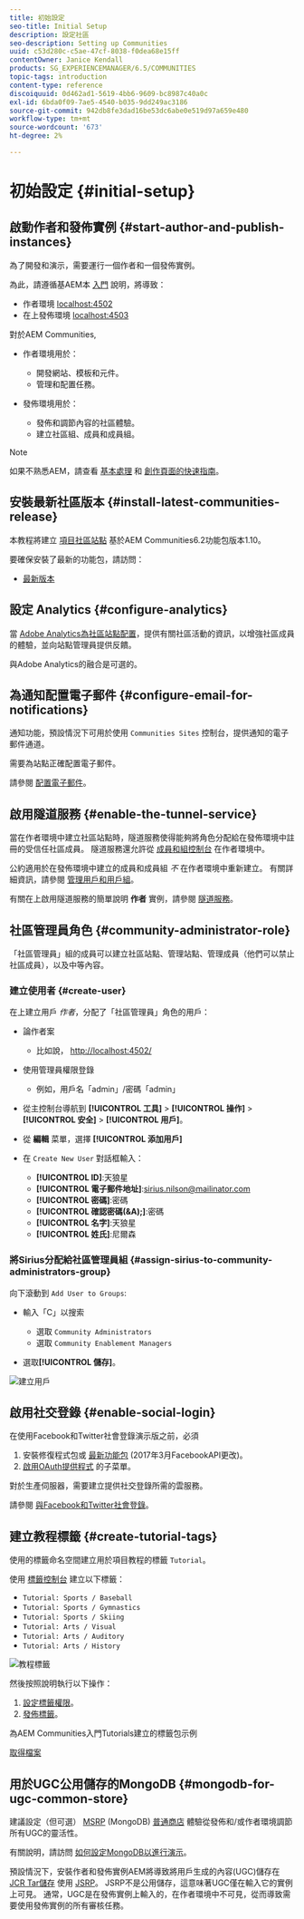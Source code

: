 ```yaml
---
title: 初始設定
seo-title: Initial Setup
description: 設定社區
seo-description: Setting up Communities
uuid: c53d280c-c5ae-47cf-8038-f0dea68e15ff
contentOwner: Janice Kendall
products: SG_EXPERIENCEMANAGER/6.5/COMMUNITIES
topic-tags: introduction
content-type: reference
discoiquuid: 0d462ad1-5619-4bb6-9609-bc8987c40a0c
exl-id: 6bda0f09-7ae5-4540-b035-9dd249ac3186
source-git-commit: 942db8fe3dad16be53dc6abe0e519d97a659e480
workflow-type: tm+mt
source-wordcount: '673'
ht-degree: 2%

---
```


# 初始設定 {#initial-setup}

## 啟動作者和發佈實例 {#start-author-and-publish-instances}

為了開發和演示，需要運行一個作者和一個發佈實例。

為此，請遵循基AEM本 [入門](../../help/sites-deploying/deploy.md#getting-started) 說明，將導致：

* 作者環境 [localhost:4502](http://localhost:4502/)
* 在上發佈環境 [localhost:4503](http://localhost:4503/)

對於AEM Communities,

* 作者環境用於：

   * 開發網站、模板和元件。
   * 管理和配置任務。

* 發佈環境用於：

   * 發佈和調節內容的社區體驗。
   * 建立社區組、成員和成員組。

>[!NOTE]
>
>如果不熟悉AEM，請查看 [基本處理](../../help/sites-authoring/basic-handling.md) 和 [創作頁面的快速指南](../../help/sites-authoring/qg-page-authoring.md)。

## 安裝最新社區版本 {#install-latest-communities-release}

本教程將建立 [項目社區站點](overview.md#engagement-community) 基於AEM Communities6.2功能包版本1.10。

要確保安裝了最新的功能包，請訪問：

* [最新版本](deploy-communities.md#latest-releases)

## 設定 Analytics {#configure-analytics}

當 [Adobe Analytics為社區站點配置](analytics.md)，提供有關社區活動的資訊，以增強社區成員的體驗，並向站點管理員提供反饋。

與Adobe Analytics的融合是可選的。

## 為通知配置電子郵件 {#configure-email-for-notifications}

通知功能，預設情況下可用於使用 `Communities Sites` 控制台，提供通知的電子郵件通道。

需要為站點正確配置電子郵件。

請參閱 [配置電子郵件](email.md)。

## 啟用隧道服務 {#enable-the-tunnel-service}

當在作者環境中建立社區站點時，隧道服務使得能夠將角色分配給在發佈環境中註冊的受信任社區成員。 隧道服務還允許從 [成員和組控制台](members.md) 在作者環境中。

公約適用於在發佈環境中建立的成員和成員組 *不* 在作者環境中重新建立。 有關詳細資訊，請參閱 [管理用戶和用戶組](users.md)。

有關在上啟用隧道服務的簡單說明 **作者** 實例，請參閱 [隧道服務](deploy-communities.md#tunnel-service-on-author)。

## 社區管理員角色 {#community-administrator-role}

「社區管理員」組的成員可以建立社區站點、管理站點、管理成員（他們可以禁止社區成員），以及中等內容。

### 建立使用者 {#create-user}

在上建立用戶 *作者*，分配了「社區管理員」角色的用戶：

* 論作者案

   * 比如說， [http://localhost:4502/](http://localhost:4503/)

* 使用管理員權限登錄

   * 例如，用戶名「admin」/密碼「admin」

* 從主控制台導航到 **[!UICONTROL 工具]** > **[!UICONTROL 操作]** > **[!UICONTROL 安全]** > **[!UICONTROL 用戶]**。
* 從 **編輯** 菜單，選擇 **[!UICONTROL 添加用戶]**

* 在 `Create New User` 對話框輸入：

   * **[!UICONTROL ID]**:天狼星
   * **[!UICONTROL 電子郵件地址]**:sirius.nilson@mailinator.com
   * **[!UICONTROL 密碼]**:密碼
   * **[!UICONTROL 確認密碼(&amp;A);]**:密碼
   * **[!UICONTROL 名字]**:天狼星
   * **[!UICONTROL 姓氏]**:尼爾森

### 將Sirius分配給社區管理員組 {#assign-sirius-to-community-administrators-group}

向下滾動到 `Add User to Groups`:

* 輸入「C」以搜索

   * 選取 `Community Administrators`
   * 選取 `Community Enablement Managers`

* 選取&#x200B;**[!UICONTROL 儲存]**。

![建立用戶](assets/create-user.png)

## 啟用社交登錄 {#enable-social-login}

在使用Facebook和Twitter社會登錄演示版之前，必須

1. 安裝修復程式包或 [最新功能包](deploy-communities.md#latestfeaturepack) (2017年3月FacebookAPI更改)。
1. [啟用OAuth提供程式](social-login.md#adobe-granite-oauth-authentication-handler) 的子菜單。

對於生產伺服器，需要建立提供社交登錄所需的雲服務。

請參閱 [與Facebook和Twitter社會登錄](social-login.md)。

## 建立教程標籤 {#create-tutorial-tags}

使用的標籤命名空間建立用於項目教程的標籤 `Tutorial`。

使用 [標籤控制台](../../help/sites-administering/tags.md#tagging-console) 建立以下標籤：

* `Tutorial: Sports / Baseball`
* `Tutorial: Sports / Gymnastics`
* `Tutorial: Sports / Skiing`
* `Tutorial: Arts / Visual`
* `Tutorial: Arts / Auditory`
* `Tutorial: Arts / History`

![教程標籤](assets/tutorial-tags.png)

然後按照說明執行以下操作：

1. [設定標籤權限](../../help/sites-administering/tags.md#setting-tag-permissions)。
1. [發佈標籤](../../help/sites-administering/tags.md#publishing-tags)。

為AEM Communities入門Tutorials建立的標籤包示例

[取得檔案](assets/tutorial_tags-v63.zip)

## 用於UGC公用儲存的MongoDB {#mongodb-for-ugc-common-store}

建議設定（但可選） [MSRP](msrp.md) (MongoDB) [普通商店](working-with-srp.md) 體驗從發佈和/或作者環境調節所有UGC的靈活性。

有關說明，請訪問 [如何設定MongoDB以進行演示](demo-mongo.md)。

預設情況下，安裝作者和發佈實例AEM將導致將用戶生成的內容(UGC)儲存在 [JCR Tar儲存](../../help/sites-deploying/platform.md) 使用 [JSRP](jsrp.md)。 JSRP不是公用儲存，這意味著UGC僅在輸入它的實例上可見。 通常，UGC是在發佈實例上輸入的，在作者環境中不可見，從而導致需要使用發佈實例的所有審核任務。
